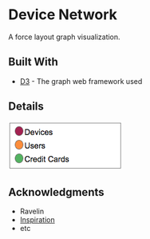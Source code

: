 # Device Network

A force layout graph visualization. 

## Built With

* [D3](https://d3js.org/) - The graph web framework used

## Details

![detail](details.png)

## Acknowledgments

* Ravelin
* [Inspiration](https://bl.ocks.org/mbostock/1093130)
* etc
